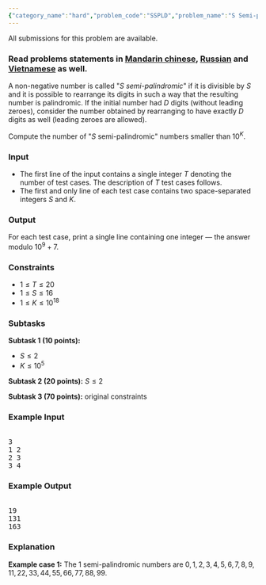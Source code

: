 ```yaml
---
{"category_name":"hard","problem_code":"SSPLD","problem_name":"S Semi-palindromic","languages_supported":{"0":"C","1":"CPP14","2":"JAVA","3":"PYTH","4":"PYTH 3.5","5":"PYPY","6":"CS2","7":"PAS fpc","8":"PAS gpc","9":"RUBY","10":"PHP","11":"GO","12":"NODEJS","13":"HASK","14":"rust","15":"SCALA","16":"swift","17":"D","18":"PERL","19":"FORT","20":"WSPC","21":"ADA","22":"CAML","23":"ICK","24":"BF","25":"ASM","26":"CLPS","27":"PRLG","28":"ICON","29":"SCM qobi","30":"PIKE","31":"ST","32":"NICE","33":"LUA","34":"BASH","35":"NEM","36":"LISP sbcl","37":"LISP clisp","38":"SCM guile","39":"JS","40":"ERL","41":"TCL","42":"kotlin","43":"PERL6","44":"TEXT","45":"SCM chicken","46":"CLOJ","47":"COB","48":"FS"},"max_timelimit":3,"source_sizelimit":50000,"problem_author":"chemthan","problem_tester":null,"date_added":"15-02-2018","tags":{"0":"april18","1":"chemthan","2":"dp","3":"fft","4":"fwt","5":"hard","6":"palindrome"},"editorial_url":"https://discuss.codechef.com/problems/SSPLD","time":{"view_start_date":1523957400,"submit_start_date":1523957400,"visible_start_date":1523957400,"end_date":1735669800},"is_direct_submittable":false,"layout":"problem"}
---
```

<span class="solution-visible-txt">All submissions for this problem are available.</span><h3>Read problems statements in <a target="_blank" 
href="http://www.codechef.com/download/translated/APRIL18/mandarin/SSPLD.pdf">Mandarin chinese</a>, <a target="_blank" 
href="http://www.codechef.com/download/translated/APRIL18/russian/SSPLD.pdf">Russian</a> and <a target="_blank" 
href="http://www.codechef.com/download/translated/APRIL18/vietnamese/SSPLD.pdf">Vietnamese</a> as well.</h3>

A non-negative number is called "*$S$ semi-palindromic*" if it is divisible by $S$ and it is possible to rearrange its digits in such a way that the resulting number is palindromic. If the initial number had $D$ digits (without leading zeroes), consider the number obtained by rearranging to have exactly $D$ digits as well (leading zeroes are allowed).

Compute the number of "$S$ semi-palindromic" numbers smaller than $10^K$.

### Input
- The first line of the input contains a single integer $T$ denoting the number of test cases. The description of $T$ test cases follows.
- The first and only line of each test case contains two space-separated integers $S$ and $K$.

### Output
For each test case, print a single line containing one integer — the answer modulo $10^9 + 7$.

### Constraints
- $1 \le T \le 20$
- $1 \le S \le 16$
- $1 \le K \le 10^{18}$

### Subtasks
**Subtask 1 (10 points):**
- $S \le 2$
- $K \le 10^5$

**Subtask 2 (20 points):** $S \le 2$

**Subtask 3 (70 points):** original constraints

### Example Input
<pre><tt>
3
1 2
2 3
3 4
</pre></tt>

### Example Output
<pre><tt>
19
131
163
</tt></pre>

### Explanation

**Example case 1:** The $1$ semi-palindromic numbers are $0,1,2,3,4,5,6,7,8,9,11,22,33,44,55,66,77,88,99$.